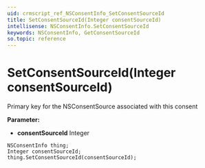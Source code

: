 ```yaml
---
uid: crmscript_ref_NSConsentInfo_SetConsentSourceId
title: SetConsentSourceId(Integer consentSourceId)
intellisense: NSConsentInfo.SetConsentSourceId
keywords: NSConsentInfo, GetConsentSourceId
so.topic: reference
---
```


# SetConsentSourceId(Integer consentSourceId)

Primary key for the NSConsentSource associated with this consent

**Parameter:** 
* **consentSourceId** Integer

```crmscript
NSConsentInfo thing;
Integer consentSourceId;
thing.SetConsentSourceId(consentSourceId);
```

